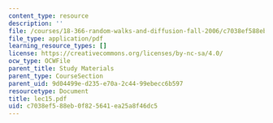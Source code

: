```yaml
---
content_type: resource
description: ''
file: /courses/18-366-random-walks-and-diffusion-fall-2006/c7038ef588eb0f825641ea25a8f46dc5_lec15.pdf
file_type: application/pdf
learning_resource_types: []
license: https://creativecommons.org/licenses/by-nc-sa/4.0/
ocw_type: OCWFile
parent_title: Study Materials
parent_type: CourseSection
parent_uid: 9d04499e-d235-e70a-2c44-99ebecc6b597
resourcetype: Document
title: lec15.pdf
uid: c7038ef5-88eb-0f82-5641-ea25a8f46dc5
---
```

